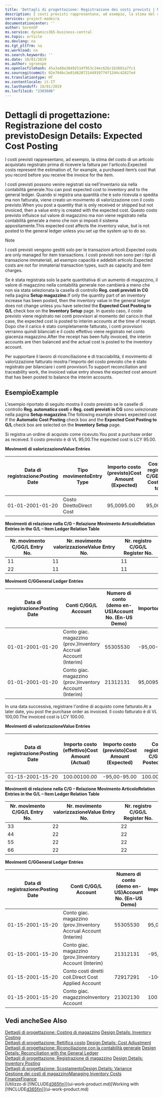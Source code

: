 ```yaml
---
title: 'Dettagli di progettazione: Registrazione dei costi previsti | Microsoft Docs'
description: I costi previsti rappresentano, ad esempio, la stima del costo di un articolo acquistato registrato prima di ricevere la fattura per l'articolo.
services: project-madeira
documentationcenter: ''
author: SorenGP
ms.service: dynamics365-business-central
ms.topic: article
ms.devlang: na
ms.tgt_pltfrm: na
ms.workload: na
ms.search.keywords: ''
ms.date: 10/01/2019
ms.author: sgroespe
ms.openlocfilehash: 45a3ad8a38492514f953c24ec626c1b3601a7fc1
ms.sourcegitcommit: 02e704bc3e01d62072144919774f1244c42827e4
ms.translationtype: HT
ms.contentlocale: it-IT
ms.lasthandoff: 10/01/2019
ms.locfileid: "2303606"
---
```

# <a name="design-details-expected-cost-posting"></a><span data-ttu-id="5d70e-103">Dettagli di progettazione: Registrazione del costo previsto</span><span class="sxs-lookup"><span data-stu-id="5d70e-103">Design Details: Expected Cost Posting</span></span>
<span data-ttu-id="5d70e-104">I costi previsti rappresentano, ad esempio, la stima del costo di un articolo acquistato registrato prima di ricevere la fattura per l'articolo.</span><span class="sxs-lookup"><span data-stu-id="5d70e-104">Expected costs represent the estimation of, for example, a purchased item’s cost that you record before you receive the invoice for the item.</span></span>  

 <span data-ttu-id="5d70e-105">I costi previsti possono venire registrati sia nell'inventario sia nella contabilità generale.</span><span class="sxs-lookup"><span data-stu-id="5d70e-105">You can post expected cost to inventory and to the general ledger.</span></span> <span data-ttu-id="5d70e-106">Quando si registra una quantità che è solo ricevuta o spedita ma non fatturata, viene creato un movimento di valorizzazione con il costo previsto.</span><span class="sxs-lookup"><span data-stu-id="5d70e-106">When you post a quantity that is only received or shipped but not invoiced, then a value entry is created with the expected cost.</span></span> <span data-ttu-id="5d70e-107">Questo costo previsto influisce sul valore di magazzino ma non viene registrato nella contabilità generale a meno che non si imposti il sistema appositamente.</span><span class="sxs-lookup"><span data-stu-id="5d70e-107">This expected cost affects the inventory value, but is not posted to the general ledger unless you set up the system up to do so.</span></span>  

> [!NOTE]  
>  <span data-ttu-id="5d70e-108">I costi previsti vengono gestiti solo per le transazioni articoli.</span><span class="sxs-lookup"><span data-stu-id="5d70e-108">Expected costs are only managed for item transactions.</span></span> <span data-ttu-id="5d70e-109">I costi previsti non sono per i tipi di transazione immateriali, ad esempio capacità e addebiti articolo.</span><span class="sxs-lookup"><span data-stu-id="5d70e-109">Expected costs are not for immaterial transaction types, such as capacity and item charges.</span></span>  

 <span data-ttu-id="5d70e-110">Se è stata registrata solo la parte quantitativa di un aumento di magazzino, il valore di magazzino nella contabilità generale non cambierà a meno che non sia stata selezionata la casella di controllo **Reg. costi previsti in CG** nella pagina **Setup magazzino**.</span><span class="sxs-lookup"><span data-stu-id="5d70e-110">If only the quantity part of an inventory increase has been posted, then the inventory value in the general ledger does not change unless you have selected the **Expected Cost Posting to G/L** check box on the **Inventory Setup** page.</span></span> <span data-ttu-id="5d70e-111">In questo caso, il costo previsto viene registrato nei conti provvisori al momento del carico.</span><span class="sxs-lookup"><span data-stu-id="5d70e-111">In that case, the expected cost is posted to interim accounts at the time of receipt.</span></span> <span data-ttu-id="5d70e-112">Dopo che il carico è stato completamente fatturato, i conti provvisori verranno quindi bilanciati e il costo effettivo viene registrato nel conto giacenza magazzino.</span><span class="sxs-lookup"><span data-stu-id="5d70e-112">After the receipt has been fully invoiced, the interim accounts are then balanced and the actual cost is posted to the inventory account.</span></span>  

 <span data-ttu-id="5d70e-113">Per supportare il lavoro di riconciliazione e di tracciabilità, il movimento di valorizzazione fatturato mostra l'importo del costo previsto che è stato registrato per bilanciare i conti provvisori.</span><span class="sxs-lookup"><span data-stu-id="5d70e-113">To support reconciliation and traceability work, the invoiced value entry shows the expected cost amount that has been posted to balance the interim accounts.</span></span>  

## <a name="example"></a><span data-ttu-id="5d70e-114">Esempio</span><span class="sxs-lookup"><span data-stu-id="5d70e-114">Example</span></span>  
 <span data-ttu-id="5d70e-115">L'esempio riportato di seguito mostra il costo previsto se le caselle di controllo **Reg. automatica costi** e **Reg. costi previsti in CG** sono selezionate nella pagina **Setup magazzino**.</span><span class="sxs-lookup"><span data-stu-id="5d70e-115">The following example shows expected cost if the **Automatic Cost Posting** check box and the **Expected Cost Posting to G/L** check box are selected on the **Inventory Setup** page.</span></span>  

 <span data-ttu-id="5d70e-116">Si registra un ordine di acquisto come ricevuto.</span><span class="sxs-lookup"><span data-stu-id="5d70e-116">You post a purchase order as received.</span></span> <span data-ttu-id="5d70e-117">Il costo previsto è di VL 95,00.</span><span class="sxs-lookup"><span data-stu-id="5d70e-117">The expected cost is LCY 95.00.</span></span>  

 <span data-ttu-id="5d70e-118">**Movimenti di valorizzazione**</span><span class="sxs-lookup"><span data-stu-id="5d70e-118">**Value Entries**</span></span>  

|<span data-ttu-id="5d70e-119">Data di registrazione:</span><span class="sxs-lookup"><span data-stu-id="5d70e-119">Posting Date</span></span>|<span data-ttu-id="5d70e-120">Tipo movimento</span><span class="sxs-lookup"><span data-stu-id="5d70e-120">Entry Type</span></span>|<span data-ttu-id="5d70e-121">Importo costo (previsto)</span><span class="sxs-lookup"><span data-stu-id="5d70e-121">Cost Amount (Expected)</span></span>|<span data-ttu-id="5d70e-122">Costo prev. registrato in C/G</span><span class="sxs-lookup"><span data-stu-id="5d70e-122">Expected Cost Posted to G/L</span></span>|<span data-ttu-id="5d70e-123">Costo previsto</span><span class="sxs-lookup"><span data-stu-id="5d70e-123">Expected Cost</span></span>|<span data-ttu-id="5d70e-124">Nr. movimento cont. articolo</span><span class="sxs-lookup"><span data-stu-id="5d70e-124">Item Ledger Entry No.</span></span>|<span data-ttu-id="5d70e-125">Nr. movimento</span><span class="sxs-lookup"><span data-stu-id="5d70e-125">Entry No.</span></span>|  
|------------------|----------------|------------------------------|----------------------------------|-------------------|---------------------------|---------------|  
|<span data-ttu-id="5d70e-126">01-01-20</span><span class="sxs-lookup"><span data-stu-id="5d70e-126">01-01-20</span></span>|<span data-ttu-id="5d70e-127">Costo Diretto</span><span class="sxs-lookup"><span data-stu-id="5d70e-127">Direct Cost</span></span>|<span data-ttu-id="5d70e-128">95,00</span><span class="sxs-lookup"><span data-stu-id="5d70e-128">95.00</span></span>|<span data-ttu-id="5d70e-129">95,00</span><span class="sxs-lookup"><span data-stu-id="5d70e-129">95.00</span></span>|<span data-ttu-id="5d70e-130">Sì</span><span class="sxs-lookup"><span data-stu-id="5d70e-130">Yes</span></span>|<span data-ttu-id="5d70e-131">1</span><span class="sxs-lookup"><span data-stu-id="5d70e-131">1</span></span>|<span data-ttu-id="5d70e-132">1</span><span class="sxs-lookup"><span data-stu-id="5d70e-132">1</span></span>|  

 <span data-ttu-id="5d70e-133">**Movimenti di relazione nella C/G – Relazione Movimento Articolo**</span><span class="sxs-lookup"><span data-stu-id="5d70e-133">**Relation Entries in the G/L – Item Ledger Relation Table**</span></span>  

|<span data-ttu-id="5d70e-134">Nr. movimento C/G</span><span class="sxs-lookup"><span data-stu-id="5d70e-134">G/L Entry No.</span></span>|<span data-ttu-id="5d70e-135">Nr. movimento valorizzazione</span><span class="sxs-lookup"><span data-stu-id="5d70e-135">Value Entry No.</span></span>|<span data-ttu-id="5d70e-136">Nr. registro C/G</span><span class="sxs-lookup"><span data-stu-id="5d70e-136">G/L Register No.</span></span>|  
|--------------------|---------------------|-----------------------|  
|<span data-ttu-id="5d70e-137">1</span><span class="sxs-lookup"><span data-stu-id="5d70e-137">1</span></span>|<span data-ttu-id="5d70e-138">1</span><span class="sxs-lookup"><span data-stu-id="5d70e-138">1</span></span>|<span data-ttu-id="5d70e-139">1</span><span class="sxs-lookup"><span data-stu-id="5d70e-139">1</span></span>|  
|<span data-ttu-id="5d70e-140">2</span><span class="sxs-lookup"><span data-stu-id="5d70e-140">2</span></span>|<span data-ttu-id="5d70e-141">1</span><span class="sxs-lookup"><span data-stu-id="5d70e-141">1</span></span>|<span data-ttu-id="5d70e-142">1</span><span class="sxs-lookup"><span data-stu-id="5d70e-142">1</span></span>|  

 <span data-ttu-id="5d70e-143">**Movimenti C/G**</span><span class="sxs-lookup"><span data-stu-id="5d70e-143">**General Ledger Entries**</span></span>  

|<span data-ttu-id="5d70e-144">Data di registrazione:</span><span class="sxs-lookup"><span data-stu-id="5d70e-144">Posting Date</span></span>|<span data-ttu-id="5d70e-145">Conti C/G</span><span class="sxs-lookup"><span data-stu-id="5d70e-145">G/L Account</span></span>|<span data-ttu-id="5d70e-146">Numero di conto (demo en-US)</span><span class="sxs-lookup"><span data-stu-id="5d70e-146">Account No. (En-US Demo)</span></span>|<span data-ttu-id="5d70e-147">Importo</span><span class="sxs-lookup"><span data-stu-id="5d70e-147">Amount</span></span>|<span data-ttu-id="5d70e-148">Nr. movimento</span><span class="sxs-lookup"><span data-stu-id="5d70e-148">Entry No.</span></span>|  
|------------------|------------------|---------------------------------|------------|---------------|  
|<span data-ttu-id="5d70e-149">01-01-20</span><span class="sxs-lookup"><span data-stu-id="5d70e-149">01-01-20</span></span>|<span data-ttu-id="5d70e-150">Conto giac. magazzino (prov.)</span><span class="sxs-lookup"><span data-stu-id="5d70e-150">Inventory Accrual Account (Interim)</span></span>|<span data-ttu-id="5d70e-151">5530</span><span class="sxs-lookup"><span data-stu-id="5d70e-151">5530</span></span>|<span data-ttu-id="5d70e-152">-95,00</span><span class="sxs-lookup"><span data-stu-id="5d70e-152">-95.00</span></span>|<span data-ttu-id="5d70e-153">2</span><span class="sxs-lookup"><span data-stu-id="5d70e-153">2</span></span>|  
|<span data-ttu-id="5d70e-154">01-01-20</span><span class="sxs-lookup"><span data-stu-id="5d70e-154">01-01-20</span></span>|<span data-ttu-id="5d70e-155">Conto giac. magazzino (prov.)</span><span class="sxs-lookup"><span data-stu-id="5d70e-155">Inventory Account (Interim)</span></span>|<span data-ttu-id="5d70e-156">2131</span><span class="sxs-lookup"><span data-stu-id="5d70e-156">2131</span></span>|<span data-ttu-id="5d70e-157">95,00</span><span class="sxs-lookup"><span data-stu-id="5d70e-157">95.00</span></span>|<span data-ttu-id="5d70e-158">1</span><span class="sxs-lookup"><span data-stu-id="5d70e-158">1</span></span>|  

 <span data-ttu-id="5d70e-159">In una data successiva, registrare l'ordine di acquisto come fatturato.</span><span class="sxs-lookup"><span data-stu-id="5d70e-159">At a later date, you post the purchase order as invoiced.</span></span> <span data-ttu-id="5d70e-160">Il costo fatturato è di VL 100,00.</span><span class="sxs-lookup"><span data-stu-id="5d70e-160">The invoiced cost is LCY 100.00.</span></span>  

 <span data-ttu-id="5d70e-161">**Movimenti di valorizzazione**</span><span class="sxs-lookup"><span data-stu-id="5d70e-161">**Value Entries**</span></span>  

|<span data-ttu-id="5d70e-162">Data di registrazione:</span><span class="sxs-lookup"><span data-stu-id="5d70e-162">Posting Date</span></span>|<span data-ttu-id="5d70e-163">Importo costo (effettivo)</span><span class="sxs-lookup"><span data-stu-id="5d70e-163">Cost Amount (Actual)</span></span>|<span data-ttu-id="5d70e-164">Importo costo (previsto)</span><span class="sxs-lookup"><span data-stu-id="5d70e-164">Cost Amount (Expected)</span></span>|<span data-ttu-id="5d70e-165">Costo registrato in C/G</span><span class="sxs-lookup"><span data-stu-id="5d70e-165">Cost Posted to G/L</span></span>|<span data-ttu-id="5d70e-166">Costo previsto</span><span class="sxs-lookup"><span data-stu-id="5d70e-166">Expected Cost</span></span>|<span data-ttu-id="5d70e-167">Nr. movimento cont. articolo</span><span class="sxs-lookup"><span data-stu-id="5d70e-167">Item Ledger Entry No.</span></span>|<span data-ttu-id="5d70e-168">Nr. movimento</span><span class="sxs-lookup"><span data-stu-id="5d70e-168">Entry No.</span></span>|  
|------------------|----------------------------|------------------------------|-------------------------|-------------------|---------------------------|---------------|  
|<span data-ttu-id="5d70e-169">01-15-20</span><span class="sxs-lookup"><span data-stu-id="5d70e-169">01-15-20</span></span>|<span data-ttu-id="5d70e-170">100.00</span><span class="sxs-lookup"><span data-stu-id="5d70e-170">100.00</span></span>|<span data-ttu-id="5d70e-171">-95,00</span><span class="sxs-lookup"><span data-stu-id="5d70e-171">-95.00</span></span>|<span data-ttu-id="5d70e-172">100.00</span><span class="sxs-lookup"><span data-stu-id="5d70e-172">100.00</span></span>|<span data-ttu-id="5d70e-173">No</span><span class="sxs-lookup"><span data-stu-id="5d70e-173">No</span></span>|<span data-ttu-id="5d70e-174">1</span><span class="sxs-lookup"><span data-stu-id="5d70e-174">1</span></span>|<span data-ttu-id="5d70e-175">2</span><span class="sxs-lookup"><span data-stu-id="5d70e-175">2</span></span>|  

 <span data-ttu-id="5d70e-176">**Movimenti di relazione nella C/G – Relazione Movimento Articolo**</span><span class="sxs-lookup"><span data-stu-id="5d70e-176">**Relation Entries in the G/L – Item Ledger Relation Table**</span></span>  

|<span data-ttu-id="5d70e-177">Nr. movimento C/G</span><span class="sxs-lookup"><span data-stu-id="5d70e-177">G/L Entry No.</span></span>|<span data-ttu-id="5d70e-178">Nr. movimento valorizzazione</span><span class="sxs-lookup"><span data-stu-id="5d70e-178">Value Entry No.</span></span>|<span data-ttu-id="5d70e-179">Nr. registro C/G</span><span class="sxs-lookup"><span data-stu-id="5d70e-179">G/L Register No.</span></span>|  
|--------------------|---------------------|-----------------------|  
|<span data-ttu-id="5d70e-180">3</span><span class="sxs-lookup"><span data-stu-id="5d70e-180">3</span></span>|<span data-ttu-id="5d70e-181">2</span><span class="sxs-lookup"><span data-stu-id="5d70e-181">2</span></span>|<span data-ttu-id="5d70e-182">2</span><span class="sxs-lookup"><span data-stu-id="5d70e-182">2</span></span>|  
|<span data-ttu-id="5d70e-183">4</span><span class="sxs-lookup"><span data-stu-id="5d70e-183">4</span></span>|<span data-ttu-id="5d70e-184">2</span><span class="sxs-lookup"><span data-stu-id="5d70e-184">2</span></span>|<span data-ttu-id="5d70e-185">2</span><span class="sxs-lookup"><span data-stu-id="5d70e-185">2</span></span>|  
|<span data-ttu-id="5d70e-186">5</span><span class="sxs-lookup"><span data-stu-id="5d70e-186">5</span></span>|<span data-ttu-id="5d70e-187">2</span><span class="sxs-lookup"><span data-stu-id="5d70e-187">2</span></span>|<span data-ttu-id="5d70e-188">2</span><span class="sxs-lookup"><span data-stu-id="5d70e-188">2</span></span>|  
|<span data-ttu-id="5d70e-189">6</span><span class="sxs-lookup"><span data-stu-id="5d70e-189">6</span></span>|<span data-ttu-id="5d70e-190">2</span><span class="sxs-lookup"><span data-stu-id="5d70e-190">2</span></span>|<span data-ttu-id="5d70e-191">2</span><span class="sxs-lookup"><span data-stu-id="5d70e-191">2</span></span>|  

 <span data-ttu-id="5d70e-192">**Movimenti C/G**</span><span class="sxs-lookup"><span data-stu-id="5d70e-192">**General Ledger Entries**</span></span>  

|<span data-ttu-id="5d70e-193">Data di registrazione:</span><span class="sxs-lookup"><span data-stu-id="5d70e-193">Posting Date</span></span>|<span data-ttu-id="5d70e-194">Conti C/G</span><span class="sxs-lookup"><span data-stu-id="5d70e-194">G/L Account</span></span>|<span data-ttu-id="5d70e-195">Numero di conto (demo en-US)</span><span class="sxs-lookup"><span data-stu-id="5d70e-195">Account No. (En-US Demo)</span></span>|<span data-ttu-id="5d70e-196">Importo</span><span class="sxs-lookup"><span data-stu-id="5d70e-196">Amount</span></span>|<span data-ttu-id="5d70e-197">Nr. movimento</span><span class="sxs-lookup"><span data-stu-id="5d70e-197">Entry No.</span></span>|  
|------------------|------------------|---------------------------------|------------|---------------|  
|<span data-ttu-id="5d70e-198">01-15-20</span><span class="sxs-lookup"><span data-stu-id="5d70e-198">01-15-20</span></span>|<span data-ttu-id="5d70e-199">Conto giac. magazzino (prov.)</span><span class="sxs-lookup"><span data-stu-id="5d70e-199">Inventory Accrual Account (Interim)</span></span>|<span data-ttu-id="5d70e-200">5530</span><span class="sxs-lookup"><span data-stu-id="5d70e-200">5530</span></span>|<span data-ttu-id="5d70e-201">95,00</span><span class="sxs-lookup"><span data-stu-id="5d70e-201">95.00</span></span>|<span data-ttu-id="5d70e-202">4</span><span class="sxs-lookup"><span data-stu-id="5d70e-202">4</span></span>|  
|<span data-ttu-id="5d70e-203">01-15-20</span><span class="sxs-lookup"><span data-stu-id="5d70e-203">01-15-20</span></span>|<span data-ttu-id="5d70e-204">Conto giac. magazzino (prov.)</span><span class="sxs-lookup"><span data-stu-id="5d70e-204">Inventory Account (Interim)</span></span>|<span data-ttu-id="5d70e-205">2131</span><span class="sxs-lookup"><span data-stu-id="5d70e-205">2131</span></span>|<span data-ttu-id="5d70e-206">-95,00</span><span class="sxs-lookup"><span data-stu-id="5d70e-206">-95.00</span></span>|<span data-ttu-id="5d70e-207">3</span><span class="sxs-lookup"><span data-stu-id="5d70e-207">3</span></span>|  
|<span data-ttu-id="5d70e-208">01-15-20</span><span class="sxs-lookup"><span data-stu-id="5d70e-208">01-15-20</span></span>|<span data-ttu-id="5d70e-209">Conto costi diretti coll.</span><span class="sxs-lookup"><span data-stu-id="5d70e-209">Direct Cost Applied Account</span></span>|<span data-ttu-id="5d70e-210">7291</span><span class="sxs-lookup"><span data-stu-id="5d70e-210">7291</span></span>|<span data-ttu-id="5d70e-211">-100</span><span class="sxs-lookup"><span data-stu-id="5d70e-211">-100</span></span>|<span data-ttu-id="5d70e-212">6</span><span class="sxs-lookup"><span data-stu-id="5d70e-212">6</span></span>|  
|<span data-ttu-id="5d70e-213">01-15-20</span><span class="sxs-lookup"><span data-stu-id="5d70e-213">01-15-20</span></span>|<span data-ttu-id="5d70e-214">Conto giac. magazzino</span><span class="sxs-lookup"><span data-stu-id="5d70e-214">Inventory Account</span></span>|<span data-ttu-id="5d70e-215">2130</span><span class="sxs-lookup"><span data-stu-id="5d70e-215">2130</span></span>|<span data-ttu-id="5d70e-216">100</span><span class="sxs-lookup"><span data-stu-id="5d70e-216">100</span></span>|<span data-ttu-id="5d70e-217">5</span><span class="sxs-lookup"><span data-stu-id="5d70e-217">5</span></span>|  

## <a name="see-also"></a><span data-ttu-id="5d70e-218">Vedi anche</span><span class="sxs-lookup"><span data-stu-id="5d70e-218">See Also</span></span>
 <span data-ttu-id="5d70e-219">[Dettagli di progettazione: Costing di magazzino](design-details-inventory-costing.md) </span><span class="sxs-lookup"><span data-stu-id="5d70e-219">[Design Details: Inventory Costing](design-details-inventory-costing.md) </span></span>  
 <span data-ttu-id="5d70e-220">[Dettagli di progettazione: Rettifica costo](design-details-cost-adjustment.md) </span><span class="sxs-lookup"><span data-stu-id="5d70e-220">[Design Details: Cost Adjustment](design-details-cost-adjustment.md) </span></span>  
 <span data-ttu-id="5d70e-221">[Dettagli di progettazione: Riconciliazione con la contabilità generale](design-details-reconciliation-with-the-general-ledger.md) </span><span class="sxs-lookup"><span data-stu-id="5d70e-221">[Design Details: Reconciliation with the General Ledger](design-details-reconciliation-with-the-general-ledger.md) </span></span>  
 <span data-ttu-id="5d70e-222">[Dettagli di progettazione: Registrazione di magazzino](design-details-inventory-posting.md) </span><span class="sxs-lookup"><span data-stu-id="5d70e-222">[Design Details: Inventory Posting](design-details-inventory-posting.md) </span></span>  
 [<span data-ttu-id="5d70e-223">Dettagli di progettazione: Scostamento</span><span class="sxs-lookup"><span data-stu-id="5d70e-223">Design Details: Variance</span></span>](design-details-variance.md)  
 [<span data-ttu-id="5d70e-224">Gestione dei costi di magazzino</span><span class="sxs-lookup"><span data-stu-id="5d70e-224">Managing Inventory Costs</span></span>](finance-manage-inventory-costs.md)  
 [<span data-ttu-id="5d70e-225">Finanze</span><span class="sxs-lookup"><span data-stu-id="5d70e-225">Finance</span></span>](finance.md)  
 <span data-ttu-id="5d70e-226">[Utilizzo di [!INCLUDE[d365fin](includes/d365fin_md.md)]](ui-work-product.md)</span><span class="sxs-lookup"><span data-stu-id="5d70e-226">[Working with [!INCLUDE[d365fin](includes/d365fin_md.md)]](ui-work-product.md)</span></span>
